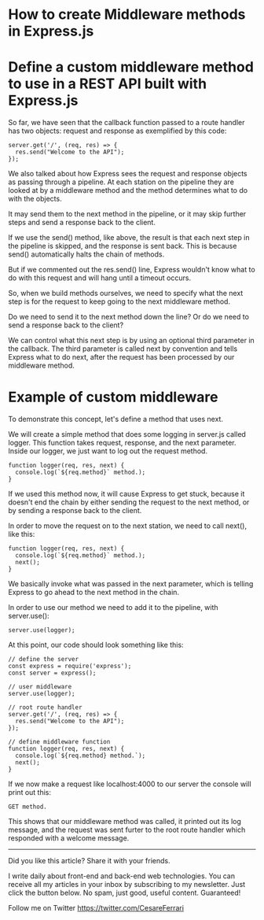 # How to create Middleware methods in Express.js
# Define a custom middleware method to use in a REST API built with Express.js

So far, we have seen that the callback function passed to a route handler has two objects: request and response as exemplified by this code:

```
server.get('/', (req, res) => {
  res.send("Welcome to the API");
});
```

We also talked about how Express sees the request and response objects as passing through a pipeline. At each station on the pipeline they are looked at by a middleware method and the method determines what to do with the objects.

It may send them to the next method in the pipeline, or it may skip further steps and send a response back to the client.

If we use the send() method, like above, the result is that each next step in the pipeline is skipped, and the response is sent back. This is because send() automatically halts the chain of methods.

But if we commented out the res.send() line, Express wouldn't know what to do with this request and will hang until a timeout occurs.

So, when we build methods ourselves, we need to specify what the next step is for the request to keep going to the next middleware method.

Do we need to send it to the next method down the line? Or do we need to send a response back to the client?

We can control what this next step is by using an optional third parameter in the callback. The third parameter is called next by convention and tells Express what to do next, after the request has been processed by our middleware method.

# Example of custom middleware

To demonstrate this concept, let's define a method that uses next.

We will create a simple method that does some logging in server.js called logger. This function takes request, response, and the next parameter.
Inside our logger, we just want to log out the request method.

```
function logger(req, res, next) {
  console.log(`${req.method}` method.);
}
```

If we used this method now, it will cause Express to get stuck, because it doesn't end the chain by either sending the request to the next method, or by sending a response back to the client.

In order to move the request on to the next station, we need to call next(), like this:

```
function logger(req, res, next) {
  console.log(`${req.method}` method.);
  next();
}
```

We basically invoke what was passed in the next parameter, which is telling Express to go ahead to the next method in the chain.

In order to use our method we need to add it to the pipeline, with server.use():

```
server.use(logger);
```

At this point, our code should look something like this:

```
// define the server
const express = require('express');
const server = express();

// user middleware
server.use(logger);

// root route handler 
server.get('/', (req, res) => {
  res.send("Welcome to the API");
});

// define middleware function
function logger(req, res, next) {
  console.log(`${req.method} method.`);
  next();
}
```

If we now make a request like localhost:4000 to our server the console will print out this: 

```
GET method.
```

This shows that our middleware method was called, it printed out its log message, and the request was sent furter to the root route handler which responded with a welcome message.


---

Did you like this article?  Share it with your friends. 

I write daily about front-end and back-end web technologies. 
You can receive all my articles in your inbox by subscribing to my newsletter. Just click the button below. No spam, just good, useful content. Guaranteed!

Follow me on Twitter
https://twitter.com/CesareFerrari